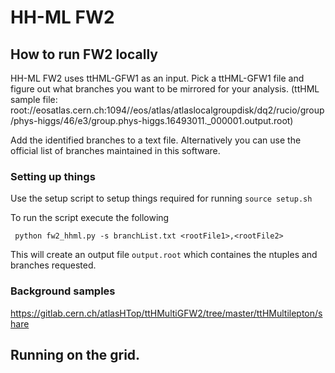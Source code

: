 # HH-ML FW2
## How to run FW2 locally
HH-ML FW2 uses ttHML-GFW1 as an input. Pick a ttHML-GFW1 file and figure out what branches you want to be mirrored for your analysis.
(ttHML sample file: root://eosatlas.cern.ch:1094//eos/atlas/atlaslocalgroupdisk/dq2/rucio/group/phys-higgs/46/e3/group.phys-higgs.16493011._000001.output.root)

Add the identified branches to a text file. Alternatively you can use the official list of branches maintained in this software. 

### Setting up things
Use the setup script to setup things required for running
`source setup.sh`

To run the script execute the following 

` python fw2_hhml.py -s branchList.txt <rootFile1>,<rootFile2>`

This will create an output file `output.root` which containes the ntuples and branches requested. 

### Background samples 
https://gitlab.cern.ch/atlasHTop/ttHMultiGFW2/tree/master/ttHMultilepton/share 

## Running on the grid. 
